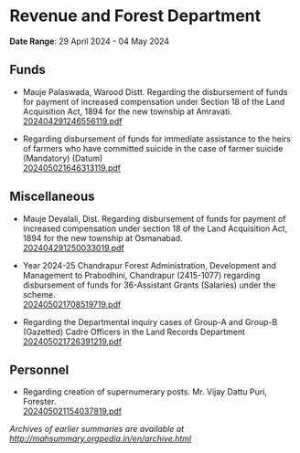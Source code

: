 # Revenue and Forest Department

**Date Range**: 29 April 2024 - 04 May 2024


## Funds
- Mauje Palaswada, Warood Distt. Regarding the disbursement of funds for payment of increased compensation under Section 18 of the Land Acquisition Act, 1894 for the new township at Amravati.\
  [202404291246556119.pdf](https://gr.maharashtra.gov.in/Site/Upload/Government%20Resolutions/English/202404291246556119.pdf)

- Regarding disbursement of funds for immediate assistance to the heirs of farmers who have committed suicide in the case of farmer suicide (Mandatory) (Datum)\
  [202405021646313119.pdf](https://gr.maharashtra.gov.in/Site/Upload/Government%20Resolutions/English/202405021646313119.pdf)

## Miscellaneous
- Mauje Devalali, Dist. Regarding disbursement of funds for payment of increased compensation under section 18 of the Land Acquisition Act, 1894 for the new township at Osmanabad.\
  [202404291250033019.pdf](https://gr.maharashtra.gov.in/Site/Upload/Government%20Resolutions/English/202404291250033019.pdf)

- Year 2024-25 Chandrapur Forest Administration, Development and Management to Prabodhini, Chandrapur (2415-1077) regarding disbursement of funds for 36-Assistant Grants (Salaries) under the scheme.\
  [202405021708519719.pdf](https://gr.maharashtra.gov.in/Site/Upload/Government%20Resolutions/English/202405021708519719.pdf)

- Regarding the Departmental inquiry cases  of  Group-A and Group-B (Gazetted) Cadre Officers in the Land Records Department\
  [202405021726391219.pdf](https://gr.maharashtra.gov.in/Site/Upload/Government%20Resolutions/English/202405021726391219.pdf)

## Personnel
- Regarding creation of supernumerary posts. Mr. Vijay Dattu Puri, Forester.\
  [202405021154037819.pdf](https://gr.maharashtra.gov.in/Site/Upload/Government%20Resolutions/English/202405021154037819.pdf)


*Archives of earlier summaries are available at http://mahsummary.orgpedia.in/en/archive.html*